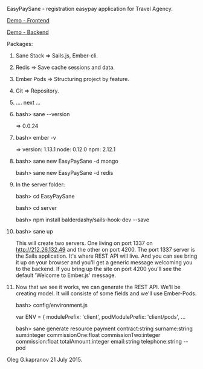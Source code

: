 EasyPaySane - registration easypay application for Travel Agency.

[Demo - Frontend](http://212.26.132.49:4200)

[Demo - Backend](http://212.26.132.49:1337/api/v1/payments)

Packages:

  1. Sane Stack => Sails.js, Ember-cli.
  2. Redis      => Save cache sessions and data.
  3. Ember Pods => Structuring project by feature.
  4. Git        => Repository.
  5. .... next ...

1. bash> sane --version

   => 0.0.24

2. bash> ember -v

   => version: 1.13.1 node: 0.12.0 npm: 2.12.1

3. bash> sane new EasyPaySane -d mongo

   bash> sane new EasyPaySane -d redis

4. In the server folder:

    bash> cd EasyPaySane

    bash> cd server

    bash> npm install balderdashy/sails-hook-dev --save

5. bash> sane up

   This will create two servers. One living on port 1337 on
   http://212.26.132.49 and the other on port 4200.
   The port 1337 server is the Sails application.
   It's where REST API will live. And you can see bring it up
   on your browser and you'll get a generic message welcoming
   you to the backend. If you bring up the site on port 4200
   you'll see the default 'Welcome to Ember.js' message.

6. Now that we see it works, we can generate the REST API.
   We'll be creating model. It will consiste of some fields
   and we'll use Ember-Pods.

    bash> config/environment.js

      var ENV = {
        modulePrefix: 'client',
        podModulePrefix: 'client/pods',
        ...

    bash> sane generate resource payment
            contract:string
            surname:string
            sum:integer
            commissionOne:float
            commissionTwo:integer
            commission:float
            totalAmount:integer
            email:string
            telephone:string --pod

Oleg G.kapranov 21 July 2015.

